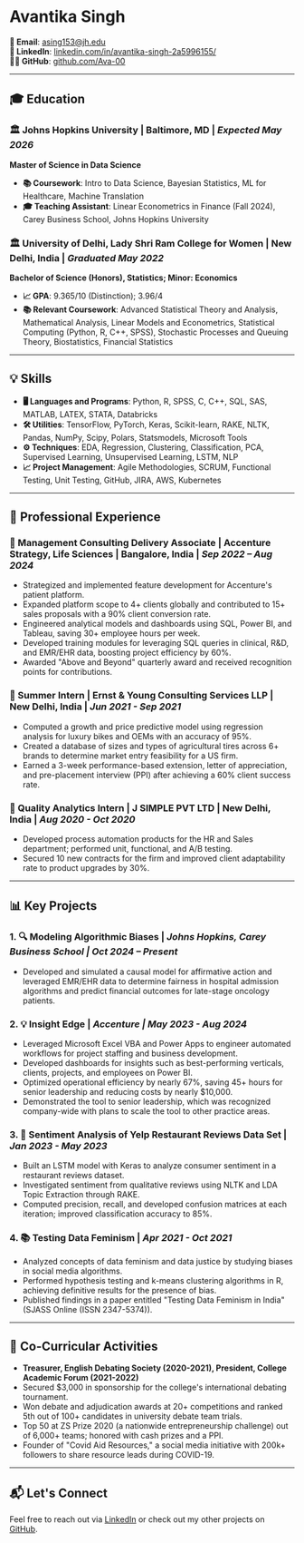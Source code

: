 # Avantika Singh

**📧 Email**: [asing153@jh.edu](mailto:asing153@jh.edu)  
**🔗 LinkedIn**: [linkedin.com/in/avantika-singh-2a5996155/](https://www.linkedin.com/in/avantika-singh-2a5996155/)  
**👨‍💻 GitHub**: [github.com/Ava-00](https://github.com/Ava-00)

---

## 🎓 Education

### 🏛️ Johns Hopkins University | Baltimore, MD | *Expected May 2026*  
**Master of Science in Data Science**  
- **📚 Coursework**: Intro to Data Science, Bayesian Statistics, ML for Healthcare, Machine Translation  
- **🎓 Teaching Assistant**: Linear Econometrics in Finance (Fall 2024), Carey Business School, Johns Hopkins University  

### 🏛️ University of Delhi, Lady Shri Ram College for Women | New Delhi, India | *Graduated May 2022*  
**Bachelor of Science (Honors), Statistics; Minor: Economics**  
- **📈 GPA**: 9.365/10 (Distinction); 3.96/4  
- **📚 Relevant Coursework**: Advanced Statistical Theory and Analysis, Mathematical Analysis, Linear Models and Econometrics, Statistical Computing (Python, R, C++, SPSS), Stochastic Processes and Queuing Theory, Biostatistics, Financial Statistics  

---

## 💡 Skills

- **🖥️ Languages and Programs**: Python, R, SPSS, C, C++, SQL, SAS, MATLAB, LATEX, STATA, Databricks  
- **🛠️ Utilities**: TensorFlow, PyTorch, Keras, Scikit-learn, RAKE, NLTK, Pandas, NumPy, Scipy, Polars, Statsmodels, Microsoft Tools  
- **⚙️ Techniques**: EDA, Regression, Clustering, Classification, PCA, Supervised Learning, Unsupervised Learning, LSTM, NLP  
- **📈 Project Management**: Agile Methodologies, SCRUM, Functional Testing, Unit Testing, GitHub, JIRA, AWS, Kubernetes  

---

## 💼 Professional Experience

### 🏢 Management Consulting Delivery Associate | Accenture Strategy, Life Sciences | Bangalore, India | *Sep 2022 – Aug 2024*  
- Strategized and implemented feature development for Accenture's patient platform.  
- Expanded platform scope to 4+ clients globally and contributed to 15+ sales proposals with a 90% client conversion rate.  
- Engineered analytical models and dashboards using SQL, Power BI, and Tableau, saving 30+ employee hours per week.  
- Developed training modules for leveraging SQL queries in clinical, R&D, and EMR/EHR data, boosting project efficiency by 60%.  
- Awarded "Above and Beyond" quarterly award and received recognition points for contributions.  

### 🏢 Summer Intern | Ernst & Young Consulting Services LLP | New Delhi, India | *Jun 2021 - Sep 2021*  
- Computed a growth and price predictive model using regression analysis for luxury bikes and OEMs with an accuracy of 95%.  
- Created a database of sizes and types of agricultural tires across 6+ brands to determine market entry feasibility for a US firm.  
- Earned a 3-week performance-based extension, letter of appreciation, and pre-placement interview (PPI) after achieving a 60% client success rate.  

### 🏢 Quality Analytics Intern | J SIMPLE PVT LTD | New Delhi, India | *Aug 2020 - Oct 2020*  
- Developed process automation products for the HR and Sales department; performed unit, functional, and A/B testing.  
- Secured 10 new contracts for the firm and improved client adaptability rate to product upgrades by 30%.  

---

## 📊 Key Projects

### 1. **🔍 Modeling Algorithmic Biases** | *Johns Hopkins, Carey Business School | Oct 2024 – Present*  
- Developed and simulated a causal model for affirmative action and leveraged EMR/EHR data to determine fairness in hospital admission algorithms and predict financial outcomes for late-stage oncology patients.  

### 2. **💡 Insight Edge** | *Accenture | May 2023 - Aug 2024*  
- Leveraged Microsoft Excel VBA and Power Apps to engineer automated workflows for project staffing and business development.  
- Developed dashboards for insights such as best-performing verticals, clients, projects, and employees on Power BI.  
- Optimized operational efficiency by nearly 67%, saving 45+ hours for senior leadership and reducing costs by nearly $10,000.  
- Demonstrated the tool to senior leadership, which was recognized company-wide with plans to scale the tool to other practice areas.  

### 3. **📝 Sentiment Analysis of Yelp Restaurant Reviews Data Set** | *Jan 2023 - May 2023*  
- Built an LSTM model with Keras to analyze consumer sentiment in a restaurant reviews dataset.  
- Investigated sentiment from qualitative reviews using NLTK and LDA Topic Extraction through RAKE.  
- Computed precision, recall, and developed confusion matrices at each iteration; improved classification accuracy to 85%.  

### 4. **📚 Testing Data Feminism** | *Apr 2021 - Oct 2021*  
- Analyzed concepts of data feminism and data justice by studying biases in social media algorithms.  
- Performed hypothesis testing and k-means clustering algorithms in R, achieving definitive results for the presence of bias.  
- Published findings in a paper entitled "Testing Data Feminism in India" (SJASS Online (ISSN 2347-5374)).  

---

## 🌱 Co-Curricular Activities

- **Treasurer, English Debating Society (2020-2021), President, College Academic Forum (2021-2022)**  
- Secured $3,000 in sponsorship for the college's international debating tournament.  
- Won debate and adjudication awards at 20+ competitions and ranked 5th out of 100+ candidates in university debate team trials.  
- Top 50 at ZS Prize 2020 (a nationwide entrepreneurship challenge) out of 6,000+ teams; honored with cash prizes and a PPI.  
- Founder of "Covid Aid Resources," a social media initiative with 200k+ followers to share resource leads during COVID-19.  

---

## 📬 Let's Connect
Feel free to reach out via [LinkedIn](https://www.linkedin.com/in/avantika-singh-2a5996155/) or check out my other projects on [GitHub](https://github.com/Ava-00).
